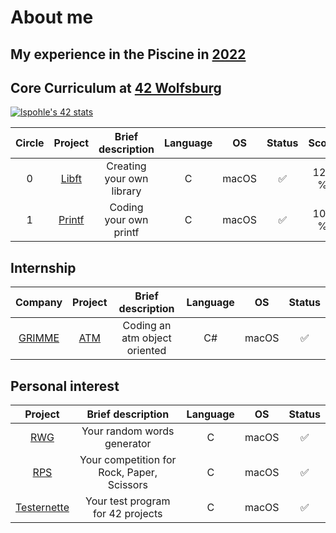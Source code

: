 # About me

## My experience in the Piscine in [2022](https://de.linkedin.com/posts/42wolfsburg_meet-the-pisciners-of-42-wolfsburg-lea-activity-7001888943784787968-BH_N)

## Core Curriculum at [42 Wolfsburg](https://42wolfsburg.de/)

[![lspohle's 42 stats](https://badge42.vercel.app/api/v2/clc39o9vg00590flgbemnvaab/stats?cursusId=21&coalitionId=150)](https://github.com/JaeSeoKim/badge42) 

| Circle | Project |         Brief description  | Language | OS | Status | Score |
|:------:|:-------:|:--------------------------:|:--------:|:--:|:------:|:-----:|
| 0      | [Libft](https://github.com/lspohle/libft)   |Creating your own library   | C        | macOS| ✅      | 125 % |
| 1      | [Printf](https://github.com/lspohle/ft_printf)  |Coding your own printf      | C        | macOS|✅      | 104 % |

## Internship

| Company | Project       |         Brief description      | Language | OS |  Status |
|:-------:|:-------------:|:------------------------------:|:--------:|:--:|:------:|
|[GRIMME](https://grimme.com/de)   |[ATM](https://github.com/lspohle/atm)            |Coding an atm object oriented   | C#       | macOS|✅      |

## Personal interest

| Project       |         Brief description      | Language | OS |  Status |
|:-------------:|:------------------------------:|:--------:|:--:|:------:|
|[RWG](https://github.com/lspohle/random_words_generator)|Your random words generator | C        | macOS|✅      |
|[RPS](https://github.com/lspohle/PRIVATE_rps)|Your competition for Rock, Paper, Scissors | C        | macOS|✅      |
|[Testernette](https://github.com/lspohle/42_testernette)|Your test program for 42 projects | C        | macOS|✅      |
